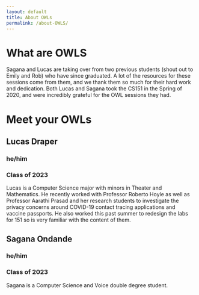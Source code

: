 ```yaml
---
layout: default
title: About OWLs
permalink: /about-OWLS/
---
```


# What are OWLS

Sagana and Lucas are taking over from two previous students (shout out to Emily and Rob) who have since graduated. A lot of the resources for these sessions come from them, and we thank them so much for their hard work and dedication. Both Lucas and Sagana took the CS151 in the Spring of 2020, and were incredibly grateful for the OWL sessions they had. 

# Meet your OWLs

## Lucas Draper
### he/him
### Class of 2023

Lucas is a Computer Science major with minors in Theater and Mathematics. He recently worked with Professor Roberto Hoyle as well as Professor Aarathi Prasad and her research students to investigate the privacy concerns around COVID-19 contact tracing applications and vaccine passports. He also worked this past summer to redesign the labs for 151 so is very familiar with the content of them. 

## Sagana Ondande
### he/him
### Class of 2023

Sagana is a Computer Science and Voice double degree student. 